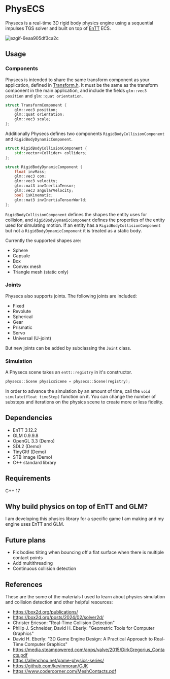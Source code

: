 # PhysECS

Physecs is a real-time 3D rigid body physics engine using a sequential impulses TGS solver and built on top of [EnTT](https://github.com/skypjack/entt) ECS.

![ezgif-6eaa905df3ca2c](https://github.com/user-attachments/assets/413fecb5-1cd7-4276-a38b-a629f280085f)

## Usage

### Components

Physecs is intended to share the same transform component as your application, defined in [Transform.h](src/Transform.h). 
It must be the same as the transform component in the main application, and include the fields `glm::vec3 position` and `glm::quat orientation`.

```c++
struct TransformComponent {
    glm::vec3 position;
    glm::quat orientation;
    glm::vec3 scale;
};
```

Additionally Physecs defines two components `RigidBodyCollisionComponent` and `RigidBodyDynamicComponent`. 

```c++
struct RigidBodyCollisionComponent {
    std::vector<Collider> colliders;
};

struct RigidBodyDynamicComponent {
    float invMass;
    glm::vec3 com;
    glm::vec3 velocity;
    glm::mat3 invInertiaTensor;
    glm::vec3 angularVelocity;
    bool isKinematic;
    glm::mat3 invInertiaTensorWorld;
};
```

`RigidBodyCollisionComponent` defines the shapes the entity uses for collision, and `RigidBodyDynamicComponent` defines the properties of the entity used for simulating motion. If an entity has a `RigidBodyCollisionComponent` but not a `RigidBodyDynamicComponent` it is treated as a static body.

Currently the supported shapes are:
- Sphere
- Capsule
- Box
- Convex mesh
- Triangle mesh (static only)

### Joints

Physecs also supports joints.
The following joints are included:
- Fixed
- Revolute
- Spherical
- Gear
- Prismatic
- Servo
- Universal (U-joint)

But new joints can be added by subclassing the `Joint` class.

### Simulation

A Physecs scene takes an `entt::registry` in it's constructor. 
```c++
physecs::Scene physicsScene = physecs::Scene(registry);
```
In order to advance the simulation by an amount of time, call the `void simulate(float timeStep)` function on it.
You can change the number of substeps and iterations on the physics scene to create more or less fidelity.

## Dependencies

- EnTT 3.12.2
- GLM 0.9.9.8
- OpenGL 3.3 (Demo)
- SDL2 (Demo)
- TinyGltf (Demo)
- STB image (Demo)
- C++ standard library

## Requirements

C++ 17

## Why build physics on top of EnTT and GLM?

I am developing this physics library for a specific game I am making and my engine uses EnTT and GLM.

## Future plans

- Fix bodies tilting when bouncing off a flat surface when there is multiple contact points
- Add multithreading
- Continuous collision detection

## References

These are the some of the materials I used to learn about physics simulation and collision detection and other helpful resources:

- https://box2d.org/publications/
- https://box2d.org/posts/2024/02/solver2d/
- Christer Ericson: "Real-Time Collision Detection"
- Philip J. Schneider, David H. Eberly: "Geometric Tools for Computer Graphics"
- David H. Eberly: "3D Game Engine Design: A Practical Approach to Real-Time Computer Graphics"
- https://media.steampowered.com/apps/valve/2015/DirkGregorius_Contacts.pdf
- https://allenchou.net/game-physics-series/
- https://github.com/kevinmoran/GJK
- https://www.codercorner.com/MeshContacts.pdf









